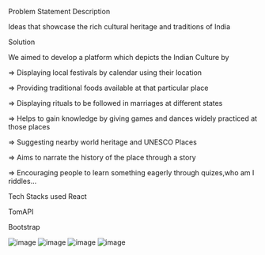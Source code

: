 Problem Statement Description


Ideas that showcase the rich cultural heritage and traditions of India

Solution


We aimed to develop a platform which depicts the Indian Culture by

=> Displaying local festivals by calendar using their location

=> Providing traditional foods available at that particular place

=> Displaying rituals to be followed in marriages at different states

=> Helps to gain knowledge by giving games and dances widely practiced at those places

=> Suggesting nearby world heritage and UNESCO Places

=> Aims to narrate the history of the place through a story

=> Encouraging people to learn something eagerly through quizes,who am I riddles...

Tech Stacks used
React

TomAPI

Bootstrap


![image](https://github.com/SABARISHV18/SmartIndiaHackathon/assets/115387031/49b06e15-3d0e-4766-a29d-a90a40a7dbf4)
![image](https://github.com/SABARISHV18/SmartIndiaHackathon/assets/115387031/7f0c5dd2-db03-4ee5-8114-75f989771bd1)
![image](https://github.com/SABARISHV18/SmartIndiaHackathon/assets/115387031/cb065970-a2d5-4588-ac0e-c9a14bd084b1)
![image](https://github.com/SABARISHV18/SmartIndiaHackathon/assets/115387031/5a5d5e9a-1fbb-425e-86b8-5df9ab42c003)


